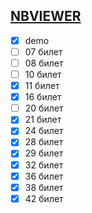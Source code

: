 ## [NBVIEWER](https://nbviewer.org/github/belo4ya/My-University/tree/master/III%20%D0%9A%D1%83%D1%80%D1%81/%28python%29%20%D0%A2%D0%B5%D1%85%D0%BD%D0%BE%D0%BB%D0%BE%D0%B3%D0%B8%D0%B8%20%D0%BE%D0%B1%D1%80%D0%B0%D0%B1%D0%BE%D1%82%D0%BA%D0%B8%20%D0%B1%D0%BE%D0%BB%D1%8C%D1%88%D0%B8%D1%85%20%D0%B4%D0%B0%D0%BD%D0%BD%D1%8B%D1%85/37_exam/)

- [x] demo
- [ ] 07 билет
- [ ] 08 билет
- [ ] 10 билет
- [x] 11 билет
- [x] 16 билет
- [ ] 20 билет
- [x] 21 билет
- [x] 24 билет
- [x] 28 билет
- [x] 29 билет
- [x] 32 билет
- [x] 36 билет
- [x] 38 билет
- [x] 42 билет
